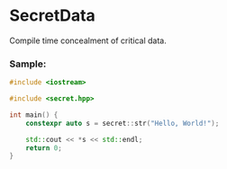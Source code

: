 # SecretData
Compile time concealment of critical data.

### Sample:
```c++
#include <iostream>

#include <secret.hpp>

int main() {
    constexpr auto s = secret::str("Hello, World!");

    std::cout << *s << std::endl;
    return 0;
}
```

